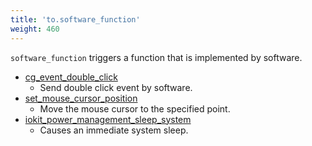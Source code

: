```yaml
---
title: 'to.software_function'
weight: 460
---
```


`software_function` triggers a function that is implemented by software.

-   [cg_event_double_click](./cg_event_double_click/)
    -   Send double click event by software.
-   [set_mouse_cursor_position](./set_mouse_cursor_position/)
    -   Move the mouse cursor to the specified point.
-   [iokit_power_management_sleep_system](./iokit_power_management_sleep_system)
    -   Causes an immediate system sleep.
